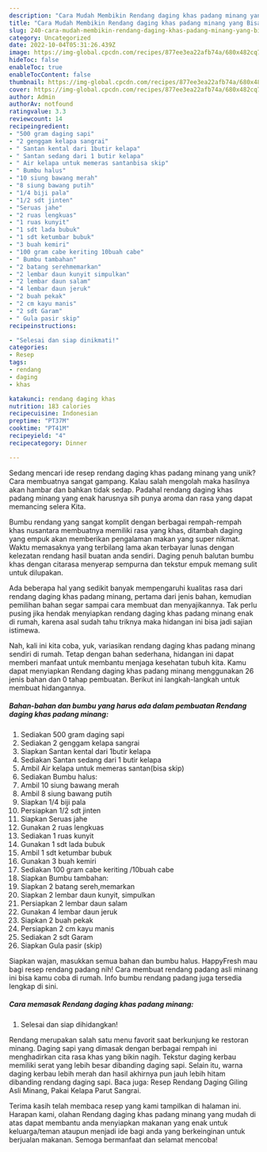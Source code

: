 ```yaml
---
description: "Cara Mudah Membikin Rendang daging khas padang minang yang Bisa Manjain Lidah"
title: "Cara Mudah Membikin Rendang daging khas padang minang yang Bisa Manjain Lidah"
slug: 240-cara-mudah-membikin-rendang-daging-khas-padang-minang-yang-bisa-manjain-lidah
category: Uncategorized
date: 2022-10-04T05:31:26.439Z
image: https://img-global.cpcdn.com/recipes/877ee3ea22afb74a/680x482cq70/rendang-daging-khas-padang-minang-foto-resep-utama.jpg
hideToc: false
enableToc: true
enableTocContent: false
thumbnail: https://img-global.cpcdn.com/recipes/877ee3ea22afb74a/680x482cq70/rendang-daging-khas-padang-minang-foto-resep-utama.jpg
cover: https://img-global.cpcdn.com/recipes/877ee3ea22afb74a/680x482cq70/rendang-daging-khas-padang-minang-foto-resep-utama.jpg
author: Admin
authorAv: notfound
ratingvalue: 3.3
reviewcount: 14
recipeingredient:
- "500 gram daging sapi"
- "2 genggam kelapa sangrai"
- " Santan kental dari 1butir kelapa"
- " Santan sedang dari 1 butir kelapa"
- " Air kelapa untuk memeras santanbisa skip"
- " Bumbu halus"
- "10 siung bawang merah"
- "8 siung bawang putih"
- "1/4 biji pala"
- "1/2 sdt jinten"
- "Seruas jahe"
- "2 ruas lengkuas"
- "1 ruas kunyit"
- "1 sdt lada bubuk"
- "1 sdt ketumbar bubuk"
- "3 buah kemiri"
- "100 gram cabe keriting 10buah cabe"
- " Bumbu tambahan"
- "2 batang serehmemarkan"
- "2 lembar daun kunyit simpulkan"
- "2 lembar daun salam"
- "4 lembar daun jeruk"
- "2 buah pekak"
- "2 cm kayu manis"
- "2 sdt Garam"
- " Gula pasir skip"
recipeinstructions:

- "Selesai dan siap dinikmati!"
categories:
- Resep
tags:
- rendang
- daging
- khas

katakunci: rendang daging khas 
nutrition: 183 calories
recipecuisine: Indonesian
preptime: "PT37M"
cooktime: "PT41M"
recipeyield: "4"
recipecategory: Dinner

---
```





Sedang mencari ide resep rendang daging khas padang minang yang unik? Cara membuatnya sangat gampang. Kalau salah mengolah maka hasilnya akan hambar dan bahkan tidak sedap. Padahal rendang daging khas padang minang yang enak harusnya sih punya aroma dan rasa yang dapat memancing selera Kita.





Bumbu rendang yang sangat komplit dengan berbagai rempah-rempah khas nusantara membuatnya memiliki rasa yang khas, ditambah daging yang empuk akan memberikan pengalaman makan yang super nikmat. Waktu memasaknya yang terbilang lama akan terbayar lunas dengan kelezatan rendang hasil buatan anda sendiri. Daging penuh balutan bumbu khas dengan citarasa menyerap sempurna dan tekstur empuk memang sulit untuk dilupakan.

Ada beberapa hal yang sedikit banyak mempengaruhi kualitas rasa dari rendang daging khas padang minang, pertama dari jenis bahan, kemudian pemilihan bahan segar sampai cara membuat dan menyajikannya. Tak perlu pusing jika hendak menyiapkan rendang daging khas padang minang enak di rumah, karena asal sudah tahu triknya maka hidangan ini bisa jadi sajian istimewa.






Nah, kali ini kita coba, yuk, variasikan rendang daging khas padang minang sendiri di rumah. Tetap dengan bahan sederhana, hidangan ini dapat memberi manfaat untuk membantu menjaga kesehatan tubuh kita. Kamu dapat menyiapkan Rendang daging khas padang minang menggunakan 26 jenis bahan dan 0 tahap pembuatan. Berikut ini langkah-langkah untuk membuat hidangannya.

<!--inarticleads1-->

##### Bahan-bahan dan bumbu yang harus ada dalam pembuatan Rendang daging khas padang minang:

1. Sediakan 500 gram daging sapi
1. Sediakan 2 genggam kelapa sangrai
1. Siapkan  Santan kental dari 1butir kelapa
1. Sediakan  Santan sedang dari 1 butir kelapa
1. Ambil  Air kelapa untuk memeras santan(bisa skip)
1. Sediakan  Bumbu halus:
1. Ambil 10 siung bawang merah
1. Ambil 8 siung bawang putih
1. Siapkan 1/4 biji pala
1. Persiapkan 1/2 sdt jinten
1. Siapkan Seruas jahe
1. Gunakan 2 ruas lengkuas
1. Sediakan 1 ruas kunyit
1. Gunakan 1 sdt lada bubuk
1. Ambil 1 sdt ketumbar bubuk
1. Gunakan 3 buah kemiri
1. Sediakan 100 gram cabe keriting /10buah cabe
1. Siapkan  Bumbu tambahan:
1. Siapkan 2 batang sereh,memarkan
1. Siapkan 2 lembar daun kunyit, simpulkan
1. Persiapkan 2 lembar daun salam
1. Gunakan 4 lembar daun jeruk
1. Siapkan 2 buah pekak
1. Persiapkan 2 cm kayu manis
1. Sediakan 2 sdt Garam
1. Siapkan  Gula pasir (skip)


Siapkan wajan, masukkan semua bahan dan bumbu halus. HappyFresh mau bagi resep rendang padang nih! Cara membuat rendang padang asli minang ini bisa kamu coba di rumah. Info bumbu rendang padang juga tersedia lengkap di sini. 

<!--inarticleads2-->

##### Cara memasak Rendang daging khas padang minang:


1. Selesai dan siap dihidangkan!

Rendang merupakan salah satu menu favorit saat berkunjung ke restoran minang. Daging sapi yang dimasak dengan berbagai rempah ini menghadirkan cita rasa khas yang bikin nagih. Tekstur daging kerbau memiliki serat yang lebih besar dibanding daging sapi. Selain itu, warna daging kerbau lebih merah dan hasil akhirnya pun jauh lebih hitam dibanding rendang daging sapi. Baca juga: Resep Rendang Daging Giling Asli Minang, Pakai Kelapa Parut Sangrai. 

Terima kasih telah membaca resep yang kami tampilkan di halaman ini. Harapan kami, olahan Rendang daging khas padang minang yang mudah di atas dapat membantu anda menyiapkan makanan yang enak untuk keluarga/teman ataupun menjadi ide bagi anda yang berkeinginan untuk berjualan makanan. Semoga bermanfaat dan selamat mencoba!
